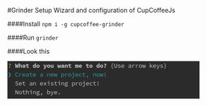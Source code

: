 #Grinder
Setup Wizard and configuration of CupCoffeeJs

####Install
`npm i -g cupcoffee-grinder`

####Run
`grinder`

####Look this

![Alt Text](https://raw.githubusercontent.com/cupcoffeejs/grinder/master/grinder.png)

